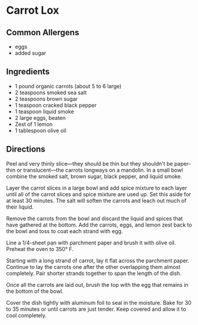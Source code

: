 # Carrot Lox

## Common Allergens
* eggs
* added sugar

## Ingredients
* 1 pound organic carrots (about 5 to 6 large)
* 2 teaspoons smoked sea salt
* 2 teaspoons brown sugar
* 1 teaspoon cracked black pepper
* 1 teaspoon liquid smoke
* 2 large eggs, beaten
* Zest of 1 lemon
* 1 tablespoon olive oil

## Directions
Peel and very thinly slice—they should be thin but they shouldn't be paper-thin or translucent—the carrots longways on a mandolin. In a small bowl combine the smoked salt, brown sugar, black pepper, and liquid smoke.

Layer the carrot slices in a large bowl and add spice mixture to each layer until all of the carrot slices and spice mixture are used up. Set this aside for at least 30 minutes. The salt will soften the carrots and leach out much of their liquid.

Remove the carrots from the bowl and discard the liquid and spices that have gathered at the bottom. Add the carrots, eggs, and lemon zest back to the bowl and toss to coat each strand with egg.

Line a 1/4-sheet pan with parchment paper and brush it with olive oil. Preheat the oven to 350° F.

Starting with a long strand of carrot, lay it flat across the parchment paper. Continue to lay the carrots one after the other overlapping them almost completely. Pair shorter strands together to span the length of the dish.

Once all the carrots are laid out, brush the top with the egg that remains in the bottom of the bowl.

Cover the dish tightly with aluminum foil to seal in the moisture. Bake for 30 to 35 minutes or until carrots are just tender. Keep covered and allow it to cool completely.
